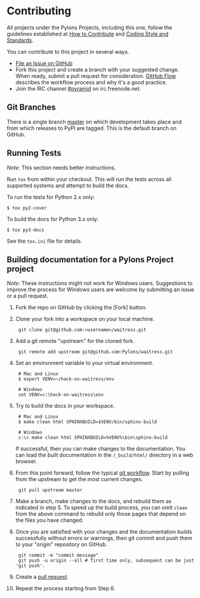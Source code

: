 Contributing
============

All projects under the Pylons Projects, including this one, follow the
guidelines established at [How to
Contribute](http://www.pylonsproject.org/community/how-to-contribute) and
[Coding Style and
Standards](http://docs.pylonsproject.org/en/latest/community/codestyle.html).

You can contribute to this project in several ways.

* [File an Issue on GitHub](https://github.com/Pylons/waitress/issues)
* Fork this project and create a branch with your suggested change. When ready,
  submit a pull request for consideration. [GitHub
  Flow](https://guides.github.com/introduction/flow/index.html) describes the
  workflow process and why it's a good practice.
* Join the IRC channel [#pyramid](https://webchat.freenode.net/?channels=pyramid) on irc.freenode.net.


Git Branches
------------
There is a single branch [master](https://github.com/Pylons/waitress/) on which development takes place and from which releases to PyPI are tagged. This is the default branch on GitHub.


Running Tests
-------------

*Note:* This section needs better instructions.

Run `tox` from within your checkout. This will run the tests across all
supported systems and attempt to build the docs.

To run the tests for Python 2.x only:

    $ tox py2-cover

To build the docs for Python 3.x only:

    $ tox py3-docs

See the `tox.ini` file for details.


Building documentation for a Pylons Project project
---------------------------------------------------

*Note:* These instructions might not work for Windows users. Suggestions to
improve the process for Windows users are welcome by submitting an issue or a
pull request.

1.  Fork the repo on GitHub by clicking the [Fork] button.
2.  Clone your fork into a workspace on your local machine.

         git clone git@github.com:<username>/waitress.git

3.  Add a git remote "upstream" for the cloned fork.

         git remote add upstream git@github.com:Pylons/waitress.git

4.  Set an environment variable to your virtual environment.

         # Mac and Linux
         $ export VENV=~/hack-on-waitress/env

         # Windows
         set VENV=c:\hack-on-waitress\env

5.  Try to build the docs in your workspace.

         # Mac and Linux
         $ make clean html SPHINXBUILD=$VENV/bin/sphinx-build

         # Windows
         c:\> make clean html SPHINXBUILD=%VENV%\bin\sphinx-build

     If successful, then you can make changes to the documentation. You can
     load the built documentation in the `/_build/html/` directory in a web
     browser.

6.  From this point forward, follow the typical [git
    workflow](https://help.github.com/articles/what-is-a-good-git-workflow/).
    Start by pulling from the upstream to get the most current changes.

         git pull upstream master

7.  Make a branch, make changes to the docs, and rebuild them as indicated in
    step 5.  To speed up the build process, you can omit `clean` from the above
    command to rebuild only those pages that depend on the files you have
    changed.

8.  Once you are satisfied with your changes and the documentation builds
    successfully without errors or warnings, then git commit and push them to
    your "origin" repository on GitHub.

         git commit -m "commit message"
         git push -u origin --all # first time only, subsequent can be just 'git push'.

9.  Create a [pull request](https://help.github.com/articles/using-pull-requests/).

10.  Repeat the process starting from Step 6.